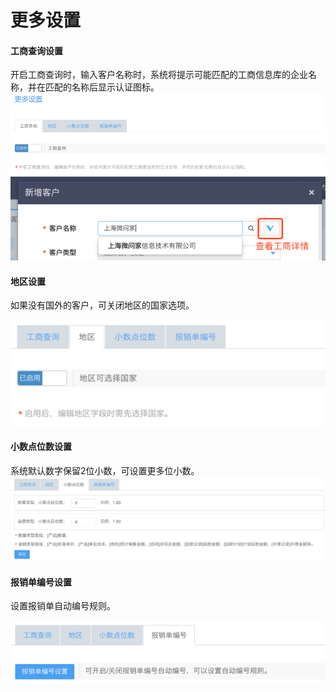 # 更多设置

#### 工商查询设置

开启工商查询时，输入客户名称时，系统将提示可能匹配的工商信息库的企业名称，并在匹配的名称后显示认证图标。![](/assets/更多设置1.png)![](/assets/更多设置2.png)

#### 地区设置

如果没有国外的客户，可关闭地区的国家选项。

![](/assets/更多设置3.png)

#### 小数点位数设置

系统默认数字保留2位小数，可设置更多位小数。![](/assets/更多设置4.png)

#### 报销单编号设置

设置报销单自动编号规则。

![](/assets/更多设置5.png)

